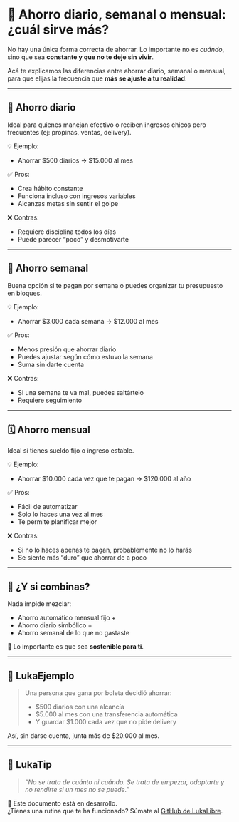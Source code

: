 # 📆 Ahorro diario, semanal o mensual: ¿cuál sirve más?

No hay una única forma correcta de ahorrar. Lo importante no es *cuándo*, sino que sea **constante y que no te deje sin vivir**.

Acá te explicamos las diferencias entre ahorrar diario, semanal o mensual, para que elijas la frecuencia que **más se ajuste a tu realidad**.

---

## 🔁 Ahorro diario

Ideal para quienes manejan efectivo o reciben ingresos chicos pero frecuentes (ej: propinas, ventas, delivery).

💡 Ejemplo:
- Ahorrar $500 diarios → $15.000 al mes

✅ Pros:
- Crea hábito constante
- Funciona incluso con ingresos variables
- Alcanzas metas sin sentir el golpe

❌ Contras:
- Requiere disciplina todos los días
- Puede parecer “poco” y desmotivarte

---

## 📅 Ahorro semanal

Buena opción si te pagan por semana o puedes organizar tu presupuesto en bloques.

💡 Ejemplo:
- Ahorrar $3.000 cada semana → $12.000 al mes

✅ Pros:
- Menos presión que ahorrar diario
- Puedes ajustar según cómo estuvo la semana
- Suma sin darte cuenta

❌ Contras:
- Si una semana te va mal, puedes saltártelo
- Requiere seguimiento

---

## 🗓️ Ahorro mensual

Ideal si tienes sueldo fijo o ingreso estable.

💡 Ejemplo:
- Ahorrar $10.000 cada vez que te pagan → $120.000 al año

✅ Pros:
- Fácil de automatizar
- Solo lo haces una vez al mes
- Te permite planificar mejor

❌ Contras:
- Si no lo haces apenas te pagan, probablemente no lo harás
- Se siente más “duro” que ahorrar de a poco

---

## 🧠 ¿Y si combinas?

Nada impide mezclar:

- Ahorro automático mensual fijo +  
- Ahorro diario simbólico +  
- Ahorro semanal de lo que no gastaste

💬 Lo importante es que sea **sostenible para ti**.

---

## 💬 LukaEjemplo

> Una persona que gana por boleta decidió ahorrar:
> - $500 diarios con una alcancía
> - $5.000 al mes con una transferencia automática
> - Y guardar $1.000 cada vez que no pide delivery

Así, sin darse cuenta, junta más de $20.000 al mes.

---

## 🧠 LukaTip

> *“No se trata de cuánto ni cuándo. Se trata de empezar, adaptarte y no rendirte si un mes no se puede.”*

📌 Este documento está en desarrollo.  
¿Tienes una rutina que te ha funcionado? Súmate al [GitHub de LukaLibre](https://github.com/tuusuario/lukalibre).
